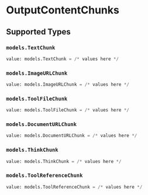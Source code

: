 # OutputContentChunks


## Supported Types

### `models.TextChunk`

```python
value: models.TextChunk = /* values here */
```

### `models.ImageURLChunk`

```python
value: models.ImageURLChunk = /* values here */
```

### `models.ToolFileChunk`

```python
value: models.ToolFileChunk = /* values here */
```

### `models.DocumentURLChunk`

```python
value: models.DocumentURLChunk = /* values here */
```

### `models.ThinkChunk`

```python
value: models.ThinkChunk = /* values here */
```

### `models.ToolReferenceChunk`

```python
value: models.ToolReferenceChunk = /* values here */
```

